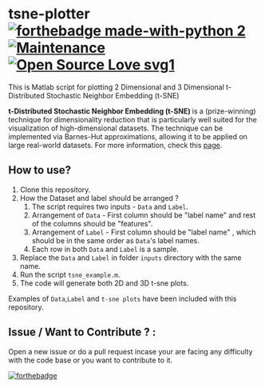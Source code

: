 # tsne-plotter [![forthebadge made-with-python 2](https://img.shields.io/badge/Made%20with-MATLAB%20-brightgreen.svg)](https://in.mathworks.com/products/matlab.html?requestedDomain=) [![Maintenance](https://img.shields.io/badge/Maintained%3F-yes-green.svg)]() [![Open Source Love svg1](https://badges.frapsoft.com/os/v1/open-source.svg?v=103)]()
This is Matlab script for plotting 2 Dimensional and 3 Dimensional t-Distributed Stochastic Neighbor Embedding (t-SNE)

<strong>t-Distributed Stochastic Neighbor Embedding (t-SNE) </strong> is a (prize-winning) technique for dimensionality reduction that is particularly well suited for the visualization of high-dimensional datasets. The technique can be implemented via Barnes-Hut approximations, allowing it to be applied on large real-world datasets. For more information, check this [page](https://lvdmaaten.github.io/tsne/).

## How to use?
1.  Clone this repository.
2.  How the Dataset and label should be arranged ?
    1. The script requires two inputs - `Data` and `Label`.
    2. Arrangement of  `Data`  - First column should be "label name" and rest of the columns should be "features".
    3. Arrangement of  `Label` - First column should be "label name" , which should be in the same order as `Data`'s label names.
    4. Each row in both `Data` and `Label` is a sample.
3. Replace the `Data` and `Label` in folder `inputs` directory with the same name.
4. Run the script `tsne_example.m`.
5. The code will generate both 2D and 3D t-sne plots.


Examples of `Data`,`Label` and `t-sne plots` have been included with this repository.


## Issue / Want to Contribute ? :
Open a new issue or do a pull request incase your are facing any difficulty with the code base or you want to contribute to it.

[![forthebadge](https://forthebadge.com/images/badges/built-with-love.svg)](https://github.com/rahulvigneswaran/tsne-plotter/issues)



